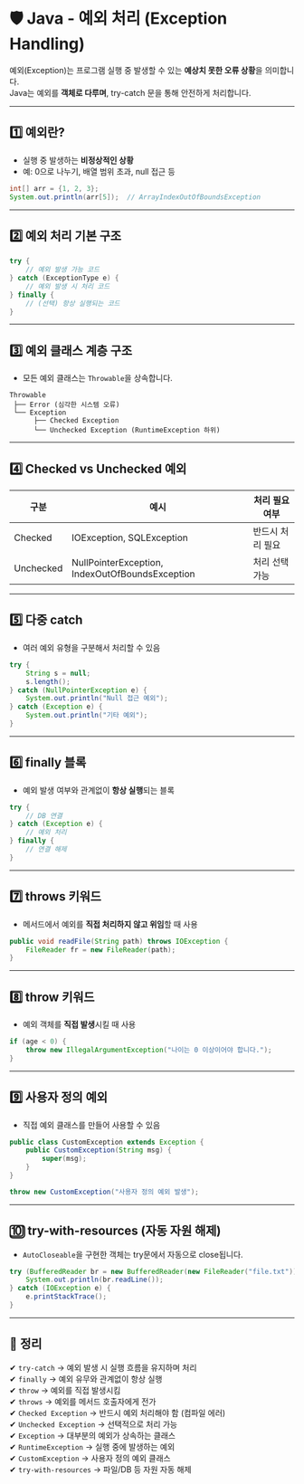 # 🛡️ Java - 예외 처리 (Exception Handling)

예외(Exception)는 프로그램 실행 중 발생할 수 있는 **예상치 못한 오류 상황**을 의미합니다.  
Java는 예외를 **객체로 다루며**, try-catch 문을 통해 안전하게 처리합니다.

---

## 1️⃣ 예외란?

- 실행 중 발생하는 **비정상적인 상황**
- 예: 0으로 나누기, 배열 범위 초과, null 접근 등

```java
int[] arr = {1, 2, 3};
System.out.println(arr[5]);  // ArrayIndexOutOfBoundsException
```

---

## 2️⃣ 예외 처리 기본 구조

```java
try {
    // 예외 발생 가능 코드
} catch (ExceptionType e) {
    // 예외 발생 시 처리 코드
} finally {
    // (선택) 항상 실행되는 코드
}
```

---

## 3️⃣ 예외 클래스 계층 구조

- 모든 예외 클래스는 `Throwable`을 상속합니다.

```
Throwable
 ├── Error (심각한 시스템 오류)
 └── Exception
      ├── Checked Exception
      └── Unchecked Exception (RuntimeException 하위)
```

---

## 4️⃣ Checked vs Unchecked 예외

| 구분 | 예시 | 처리 필요 여부 |
|------|------|----------------|
| Checked | IOException, SQLException | 반드시 처리 필요 |
| Unchecked | NullPointerException, IndexOutOfBoundsException | 처리 선택 가능 |

---

## 5️⃣ 다중 catch

- 여러 예외 유형을 구분해서 처리할 수 있음

```java
try {
    String s = null;
    s.length();
} catch (NullPointerException e) {
    System.out.println("Null 접근 예외");
} catch (Exception e) {
    System.out.println("기타 예외");
}
```

---

## 6️⃣ finally 블록

- 예외 발생 여부와 관계없이 **항상 실행**되는 블록

```java
try {
    // DB 연결
} catch (Exception e) {
    // 예외 처리
} finally {
    // 연결 해제
}
```

---

## 7️⃣ throws 키워드

- 메서드에서 예외를 **직접 처리하지 않고 위임**할 때 사용

```java
public void readFile(String path) throws IOException {
    FileReader fr = new FileReader(path);
}
```

---

## 8️⃣ throw 키워드

- 예외 객체를 **직접 발생**시킬 때 사용

```java
if (age < 0) {
    throw new IllegalArgumentException("나이는 0 이상이어야 합니다.");
}
```

---

## 9️⃣ 사용자 정의 예외

- 직접 예외 클래스를 만들어 사용할 수 있음

```java
public class CustomException extends Exception {
    public CustomException(String msg) {
        super(msg);
    }
}
```

```java
throw new CustomException("사용자 정의 예외 발생");
```

---

## 🔟 try-with-resources (자동 자원 해제)

- `AutoCloseable`을 구현한 객체는 try문에서 자동으로 close됩니다.

```java
try (BufferedReader br = new BufferedReader(new FileReader("file.txt"))) {
    System.out.println(br.readLine());
} catch (IOException e) {
    e.printStackTrace();
}
```

---

## 🎯 정리

✔ `try-catch` → 예외 발생 시 실행 흐름을 유지하며 처리  
✔ `finally` → 예외 유무와 관계없이 항상 실행  
✔ `throw` → 예외를 직접 발생시킴  
✔ `throws` → 예외를 메서드 호출자에게 전가  
✔ `Checked Exception` → 반드시 예외 처리해야 함 (컴파일 에러)  
✔ `Unchecked Exception` → 선택적으로 처리 가능  
✔ `Exception` → 대부분의 예외가 상속하는 클래스  
✔ `RuntimeException` → 실행 중에 발생하는 예외  
✔ `CustomException` → 사용자 정의 예외 클래스  
✔ `try-with-resources` → 파일/DB 등 자원 자동 해제


